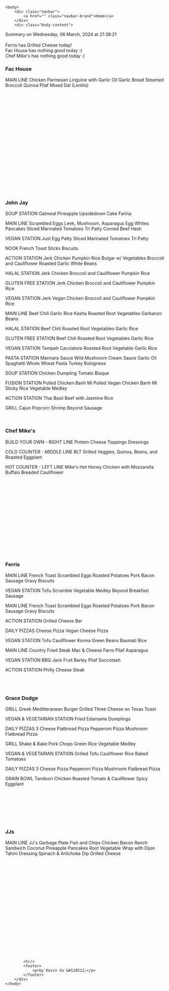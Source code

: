 <!DOCTYPE html>
<html>
    <head>
        <meta charset="UTF-8">
        <title>
Dining Info
</title>
        <link rel="stylesheet" type="text/css" href="/static/dining.css" />
    </head>

    <body>
        <div class="navbar">
            <a href="" class="navbar-brand">Home</a>
        </div>
        <div class="body-content">
            
<div class="summary">
  Summary on Wednesday, 06 March, 2024 at 21:38:21
  <br><br>
  Ferris has Grilled Cheese today!
  <br>
  Fac House has nothing good today :(
  <br>
  Chef Mike's has nothing good today :(
  <br>
</div>
<div class="w3-row-padding w3-center w3-margin-top">
  <div class="w3-third">
    <div class="w3-card w3-container" style="min-height:400px">
    <h3>Fac House</h3>
    <div class="list">
MAIN LINE
Chicken Parmesan
Linguine with Garlic Oil
Garlic Bread
Steamed Broccoli
Quinoa Pilaf
Mixed Dal (Lentils)
</div>
    <br>
    </div>
    <div class="w3-card w3-container" style="min-height:400px">
      <h3>John Jay</h3>
      <i class="fa fa-css3 w3-margin-bottom w3-text-theme" style="font-size:10px"></i>
      <div class="list">
SOUP STATION
Oatmeal
Pineapple Upsidedown Cake
Farina

MAIN LINE
Scrambled Eggs
Leek, Mushroom, Asparagus Egg Whites
Pancakes
Sliced Marinated Tomatoes
Tri Patty
Corned Beef Hash

VEGAN STATION
Just Egg Patty
Sliced Marinated Tomatoes
Tri Patty

NOOK
French Toast Sticks
Biscuits

ACTION STATION
Jerk Chicken
Pumpkin Rice
Bulgar w/ Vegetables
Broccoli and Cauliflower
Roasted Garlic White Beans

HALAL STATION
Jerk Chicken
Broccoli and Cauliflower
Pumpkin Rice

GLUTEN FREE STATION
Jerk Chicken
Broccoli and Cauliflower
Pumpkin Rice

VEGAN STATION
Jerk Vegan Chicken
Broccoli and Cauliflower
Pumpkin Rice

MAIN LINE
Beef Chili
Garlic Rice
Kasha
Roasted Root Vegetables
Garbanzo Beans

HALAL STATION
Beef Chili
Roasted Root Vegetables
Garlic Rice

GLUTEN FREE STATION
Beef Chili
Roasted Root Vegetables
Garlic Rice

VEGAN STATION
Tempeh Cacciatore
Roasted Root Vegetable
Garlic Rice

PASTA STATION
Marinara Sauce
Wild Mushroom Cream Sauce
Garlic Oil
Spaghetti
Whole Wheat Pasta
Turkey Bolognese

SOUP STATION
Chicken Dumpling
Tomato Bisque

FUSION STATION
Pulled Chicken Banh Mi
Pulled Vegan Chicken Banh Mi
Sticky Rice
Vegetable Medley

ACTION STATION
Thai Basil Beef with Jasmine Rice

GRILL
Cajun Popcorn Shrimp
Beyond Sausage
</div>
      <br>
    </div>
  </div>
  <div class="w3-third">
    <div class="w3-card w3-container" style="min-height:400px">
    <h3>Chef Mike's</h3>
    <i class="fa fa-css3 w3-margin-bottom w3-text-theme" style="font-size:10px"></i>
      <div class="list">
BUILD YOUR OWN - RIGHT LINE
Protein
Cheese
Toppings
Dressings

COLD COUNTER - MIDDLE LINE
BLT
Grilled Veggies, Quinoa, Beans, and Roasted Eggplant

HOT COUNTER - LEFT LINE
Mike's Hot Honey Chicken with Mozzarella
Buffalo Breaded Cauliflower
</div>
      <br>
    </div>
    <div class="w3-card w3-container" style="min-height:400px">
      <h3>Ferris</h3>
      <div class="list">
MAIN LINE
French Toast
Scrambled Eggs
Roasted Potatoes
Pork Bacon
Sausage Gravy
Biscuits

VEGAN STATION
Tofu Scramble
Vegetable Medley
Beyond Breakfast Sausage

MAIN LINE
French Toast
Scrambled Eggs
Roasted Potatoes
Pork Bacon
Sausage Gravy
Biscuits

ACTION STATION
Grilled Cheese Bar

DAILY PIZZAS
Cheese Pizza
Vegan Cheese Pizza

VEGAN STATION
Tofu Cauliflower Korma
Green Beans
Basmati Rice

MAIN LINE
Country Fried Steak
Mac & Cheese
Farro Pilaf
Asparagus

VEGAN STATION
BBQ Jack Fruit
Barley Pilaf
Succotash

ACTION STATION
Philly Cheese Steak
</div>
      <br>
    </div>
  </div>
  <div class="w3-third">
    <div class="w3-card w3-container" style="min-height:400px">
    <h3>Grace Dodge</h3>
    <i class="fa fa-diamond w3-margin-bottom w3-text-theme" style="font-size:10px"></i>
    <div class="list">
GRILL
Greek Meditteranean Burger
Grilled Three Cheese on Texas Toast

VEGAN & VEGETARIAN STATION
Fried Edamame Dumplings

DAILY PIZZAS
3 Cheese Flatbread Pizza
Pepperoni Pizza
Mushroom Flatbread Pizza

GRILL
Shake & Bake Pork Chops
Green Rice
Vegetable Medley

VEGAN & VEGETARIAN STATION
Grilled Tofu
Cauliflower Rice
Baked Tomatoes

DAILY PIZZAS
3 Cheese Pizza
Pepperoni Pizza
Mushroom Flatbread Pizza

GRAIN BOWL
Tandoori Chicken
Roasted Tomato & Cauliflower
Spicy Eggplant
</div>
    <br>
    </div>
    <div class="w3-card w3-container" style="min-height:400px">
      <h3>JJs</h3>
      <i class="fa fa-diamond w3-margin-bottom w3-text-theme" style="font-size:10px"></i>
      <div class="list">
MAIN LINE
JJ's Garbage Plate
Fish and Chips
Chicken Bacon Ranch Sandwich
Coconut Pineapple Pancakes
Root Vegetable Wrap with Dijon Tahini Dressing
Spinach & Artichoke Dip Grilled Cheese
</div>
      <br>
    </div>
  </div>
</div>



            <hr/>
            <footer>
                <p>by Kevin Xu &#128512;</p>
            </footer>
        </div>
    </body>
</html>